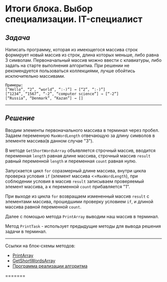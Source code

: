 # Итоги блока. Выбор специализации. IT-специалист

## *Задача*

 Написать программу, которая из имеющегося массива строк формирует новый массив из строк, длина которых меньше, либо равна 3 символам. Первоначальный массив можно ввести с клавиатуры, либо задать на старте выполнения алгоритма. При решении не рекомендуется пользоваться коллекциями, лучше обойтись исключительно массивами.

    Примеры:
    [“Hello”, “2”, “world”, “:-)”] → [“2”, “:-)”]
    [“1234”, “1567”, “-2”, “computer science”] → [“-2”]
    [“Russia”, “Denmark”, “Kazan”] → []
    
***
## *Решение*

Вводим элементы первоначального массива в терминал через пробел.
Задаем переменную `MaxWordLength` отвечающую за длину символов в элементе массива(в данном случае "3").

В методе `GetShortWordsArray` объявляется строчный массив, вводится переменная `length` равная длине массива, строчный массив `result` равный переменной `length` и переменная `count` равная нулю.

Запускается цикл `for` соразмерный длине массива, внутри цикла проверка условия `if` (элемент массива <=`MaxWordLength`), при соблюдении условия в массив `result` записываем проверяемый элемент массива, а к переменной `count` прибавляется "1".

При выходе из цикла `for` возвращаем измененный массив `result` с элементами массива, прошедшими проверку условием `if`, и длиной массива равной переменной `count`.

Далее с помощью метода `PrintArray` выводим наш массив в терминал.

Метод `PrintTask` - использует предыдущие методы для вывода решения задачи в терминал.
***
Ссылки на блок-схемы методов:
* [PrintArray](PrintArray.drawio.png)
* [GetShortWordsArray](method.drawio.png)
* [Программа реализации алгоритма](https://github.com/NikolaySemin/ItogiBloka/blob/main/Task/Program.cs)

=======

